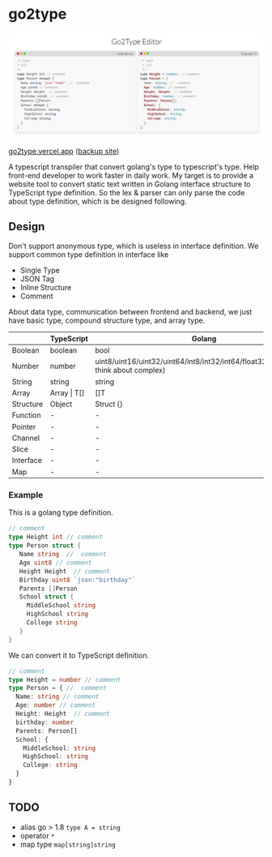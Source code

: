 # go2type

![page snapshot](./show.jpg)

[go2type.vercel.app](https://go2type.vercel.app/)
([backup site](https://go2type-oanakiaja.vercel.app/))

A typescript transpiler that convert golang's type to typescript's type. Help front-end developer to work faster in daily work.
My target is to provide a website tool to convert static text written in Golang interface structure to TypeScript type definition.
So the lex & parser can only parse the code about type definition, which is be designed following.

## Design
Don't support anonymous type, which is useless in interface definition.
We support common type definition in interface like 
* Single Type
* JSON Tag
* Inline Structure
* Comment

About data type, communication between frontend and backend, we just have basic type, compound structure type, and array type.

|     | TypeScript  | Golang  |
|  ----  | ----  |----  |
| Boolean  | boolean | bool |
| Number  | number | uint8/uint16/uint32/uint64/int8/int32/int64/float32/float64(don't think about complex) | 
| String | string | string |
| Array | Array<T> \| T[] | []T |
| Structure| Object | Struct {} |
| Function | - | - |
| Pointer | - | - |
| Channel | - | - |
| Slice | - | - |
| Interface | - | - |
| Map | - | - |


### Example 
This is a golang type definition.

```go
// comment 
type Height int // comment
type Person struct {
   Name string  //  comment
   Age uint8 // comment
   Height Height  // comment
   Birthday uint8 `json:"birthday"` 
   Parents []Person
   School struct {
     MiddleSchool string
     HighSchool string
     College string
   }
}
```
We can convert it to TypeScript definition.
```TypeScript
// comment 
type Height = number // comment
type Person = { //  comment
  Name: string // comment
  Age: number // comment
  Height: Height  // comment
  birthday: number
  Parents: Person[]
  School: {
    MiddleSchool: string
    HighSchool: string
    College: string
  }
}
```

## TODO
- alias go > 1.8 `type A = string`
- operator `*`
- map type `map[string]string`